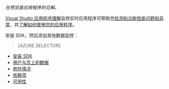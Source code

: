 
*在预览是应用程序的见解。*

<a name="selector1"></a>

[Visual Studio 应用程序理解](../articles/application-insights/app-insights-overview.md)监控实时应用程序可帮助您[检测和诊断性能问题和异常](../articles/application-insights/app-insights-detect-triage-diagnose.md)，并[了解如何使用您的应用程序](../articles/application-insights/app-insights-overview-usage.md)。 

安装 SDK，然后添加其他数据监控︰

> [AZURE.SELECTOR]
- [安装 SDK](../articles/application-insights/app-insights-asp-net.md#selector1)
- [用户与页上的数据](../articles/application-insights/app-insights-javascript.md#selector1)
- [例外情况](../articles/application-insights/app-insights-asp-net-exceptions.md#selector1)
- [依赖项](../articles/application-insights/app-insights-asp-net-dependencies.md#selector1)
- [可用性](../articles/application-insights/app-insights-monitor-web-app-availability.md#selector1)

